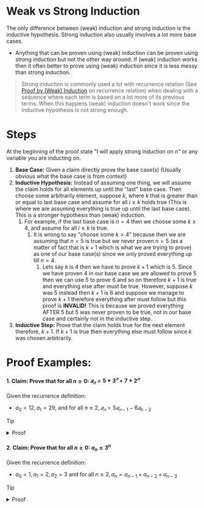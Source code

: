 
# Weak vs Strong Induction

The only difference between (weak) induction and strong induction is the inductive hypothesis. Strong induction also usually involves a lot more base cases.
- Anything that can be proven using (weak) induction can be proven using strong induction but not the other way around. If (weak) induction works then it often better to prove using (weak) induction since it is less messy than strong induction. 

> Strong induction is commonly used a lot with recurrence relation (See [Proof by (Weak) Induction](./Proof-by-Weak-Induction.md) on recurrence relation) when dealing with a sequence where each term is based on a lot more of its previous terms. When this happens (weak) induction doesn't work since the inductive hypothesis is not strong enough.

# Steps
At the beginning of the proof state "I will apply strong induction on $n$" or any variable you are inducting on. 

1. **Base Case:** Given a claim directly prove the base case(s) (Usually obvious what the base case is from context)
2. **Inductive Hypothesis:** Instead of assuming one thing, we will assume the claim holds for all elements up until the "last" base case. Then choose some arbitrarily element, suppose $k$, where $k$ that is greater than or equal to last base case and assume for all $i \leq k$ holds true (This is where we are assuming everything is true up until the last base case). This is a stronger hypothesis than (weak) induction.
	1. For example, if the last base case is $n =4$ then we choose some $k \geq 4$, and assume for all $i \leq k$ is true.
		1. It is wrong to say "choose some $k > 4$" because then we are assuming that $n =5$ is true but we never proven $n=5$ (as a matter of fact that is $k+1$ which is what we are trying to prove) as one of our base case(s) since we only proved everything up till $n=4$.
			1. Lets say $k$ is 4 then we have to prove $k+1$ which is 5. Since we have proven 4 in our base case we are allowed to prove 5 then we can use 5 to prove 6 and so on therefore $k+1$ is true and everything else after must be true. However, suppose $k$ was 5 instead then $k+1$ is 6 and suppose we manage to prove $k +1$ therefore everything after must follow but this proof is **INVALID!** This is because we proved everything AFTER 5 but 5 was never proven to be true, not in our base case and certainly not in the inductive step. 
3. **Inductive Step:** Prove that the claim holds true for the next element therefore, $k+1$. If $k+1$ is true then everything else must follow since $k$ was chosen arbitrarily. 

# Proof Examples: 

#### 1. Claim: Prove that for all $n \geq 0:$ $𝑎_𝑛 = 5 * 3^𝑛 + 7 * 2^𝑛$
Given the recurrence definition: 
- $a_0 = 12, a_1 = 29$, and for all $n \geq 2, 𝑎_𝑛 = 5𝑎_{𝑛−1} − 6𝑎_{n−2}$

> [!tip]
> <details>
> <summary>Proof</summary>
> 
> I will apply strong induction on $n$<br> 
> Base case $n = 0, 1$: 
> 1. $a_0 = 12 = 5 * 3^0 + 7 * 2^0 \checkmark$
> 2. $a_1 = 29 = 5 * 3^1 + 7 * 2^1 \checkmark$
>
>Inductive Hypothesis: For some $k \geq 1$, assume that for all $i \leq k$, $a_i = 5(3^i) + 7(2^i)$<br>
> Inductive Step: It suffices to show to $a_{k+1} = 5(3^{k+1}) + 7(2^{k+1})$
> 1. $a_{k+1} = 5a_{k} - 6a_{k-1}$, by definition of recurrence
> 2. $= 5(5(3^k) + 7(2^k)) - 6(5(3^{k-1}) + 7(2^{k-1}))$, by the I.H.
> 3. $= 25(3^k) + 35(2^k) - (30(3^{k-1}) + 42(2^{k-1}))$
> 4. $= 25(3^k) + 35(2^k) - 10(3^{k}) - 21(2^{k})$
> 5. $= 15(3^k) + 14(2^k)$
> 6. $= 5(3)(3^k) + 7(2)(2^k)$
> 7. $= 5(3^{k+1}) + 7(2^{k+1})$, as desired $\blacksquare$
> </details>


#### 2. Claim: Prove that for all $n \geq 0:$ $a_n \leq 3^n$
Given the recurrence definition: 
- $a_0 = 1, a_1 = 2, a_2 = 3$ and for all $n \geq 2, a_n = a_{n-1} + a_{n-2} + a_{n-3}$

> [!tip]
> <details>
> <summary>Proof</summary>
> I will apply strong induction on $n$<br> 
>
>Base Case n = 0, 1, 2:
>1. $a_0 = 1 \leq 3^0 \checkmark$
>2. $a_1 = 2 \leq 3^1 \checkmark$
>3. $a_2 = 3 \leq 3^2 \checkmark$
>
>Inductive Hypothesis: For some $k \geq 2$, assume that for all $i \leq k, a_i \leq 3^i$<br>
>Inductive Step: It suffices to show $a_{n+1} \leq 3^{n+1}$
>1. $a_{n+1} =  a_{n} + a_{n-1} + a_{n-2}$ by the definition of recurrence
>2. $\leq 3^n + 3^{n-1} + 3^{n-2}$ by the I.H.
>3. $\leq 3^n + 3^n + 3^n$, since $3^n \geq 3^{n-1} \text { and } 3^n \geq 3^{n-2}$
>4. $= 3(3^n)$
>5. $= 3^{n+1}$, as desired $\blacksquare$
> </details>

